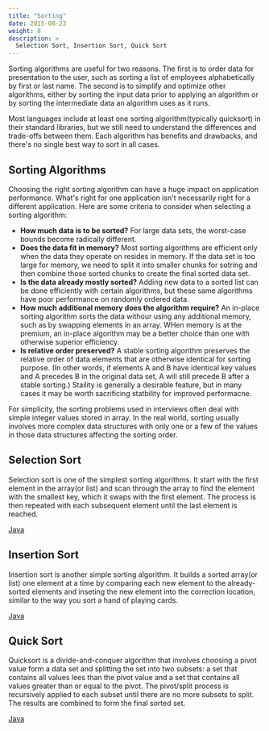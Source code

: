 ```yaml
---
title: "Sorting"
date: 2015-08-23
weight: 8
description: >
  Selection Sort, Insertion Sort, Quick Sort
---
```


Sorting algorithms are useful for two reasons.
The first is to order data for presentation to the user, such as sorting a list of employees alphabetically by first or last name.
The second is to simplify and optimize other algorithms, either by sorting the input data prior to applying an algorithm or by sorting the intermediate data an algorithm uses as it runs.

Most languages include at least one sorting algorithm(typically quicksort) in their standard libraries, but we still need to understand the differences and trade-offs between them.
Each algorithm has benefits and drawbacks, and there's no single best way to sort in all cases.

## Sorting Algorithms

Choosing the right sorting algorithm can have a huge impact on application performance.
What's right for one application isn't necessarily right for a different application. 
Here are some criteria to consider when selecting a sorting algorithm:

* __How much data is to be sorted?__ For large data sets, the worst-case bounds become radically different.
* __Does the data fit in memory?__ Most sorting algorithms are efficient only when the data they operate on resides in memory. If the data set is too large for memory, we need to split it into smaller chunks for sotring and then combine those sorted chunks to create the final sorted data set.
* __Is the data already mostly sorted?__ Adding new data to a sorted list can be done efficiently with certain algorithms, but these same algorithms have poor performance on randomly ordered data.
* __How much additional memory does the algorithm require?__ An in-place sorting algorithm sorts the data withour using any additional memory, such as by swapping elements in an array. WHen memory is at the premium, an in-place algorithm may be a better choice than one with otherwise superior efficiency.
* __Is relative order preserved?__ A stable sorting algorithm preserves the relative order of data elements that are otherwise identical for sorting purpose. (In other words, if elements A and B have identical key values and A precedes B in the original data set, A will still precede B after a stable sorting.) Staility is generally a desirable feature, but in many cases it may be worth sacrificing statbility for improved performacne.


For simplicity, the sorting problems used in interviews often deal with simple integer values stored in array. In the real world, sorting usually involves more complex data structures with only one or a few of the values in those data structures affecting the sorting order.

## Selection Sort

Selection sort is one of the simplest sorting algorithms. 
It start with the first element in the array(or list) and scan through the array to find the element with the smallest key, which it swaps with the first element. The process is then repeated with each subsequent element until the last element is reached.

[Java](SelectionSort.java)

## Insertion Sort

Insertion sort is another simple sorting algorithm. It builds a sorted array(or list) one element at a time by comparing each new element to the already-sorted elements and inseting the new element into the correction location, similar to the way you sort a hand of playing cards.

[Java](InsertionSort.java)

## Quick Sort

Quicksort is a divide-and-conquer algorithm that involves choosing a pivot value form a data set and splitting the set into two subsets: a set that contains all values lees than the pivot value and a set that contains all values greater than or equal to the pivot. The pivot/split process is recursively applied to each subset until there are no more subsets to split. The results are combined to form the final sorted set.

[Java](QuickSort.java)
